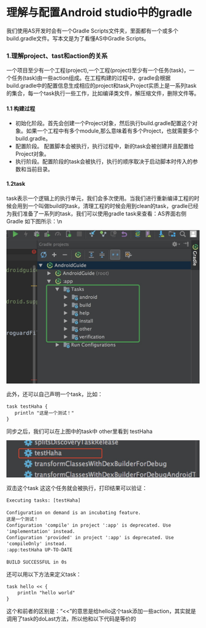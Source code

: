 # 理解与配置Android studio中的gradle
我们使用AS开发时会有一个Gradle Scripts文件夹，里面都有一个或多个build.gradle文件。写本文是为了看懂AS中Gradle Scripts。

### 1.理解project、tast和action的关系
一个项目至少有一个工程(project),一个工程(project)至少有一个任务(task)，一个任务(task)由一些action组成。在工程构建的过程中，gradle会根据build.gradle中的配置信息生成相应的project和task,Project实质上是一系列task的集合，每一个task执行一些工作，比如编译类文件，解压缩文件，删除文件等。
#### 1.1 构建过程
* 初始化阶段。首先会创建一个Project对象，然后执行build.gradle配置这个对象。如果一个工程中有多个module,那么意味着有多个Project，也就需要多个build.gradle。
* 配置阶段。 配置脚本会被执行，执行过程中，新的task会被创建并且配置给Project对象。
* 执行阶段。配置阶段的task会被执行，执行的顺序取决于启动脚本时传入的参数和当前目录。

#### 1.2task
 task表示一个逻辑上的执行单元，我们会多次使用。当我们进行重新编译工程的时候会用到一个叫做build的task，清理工程的时候会用到clean的task，gradle已经为我们准备了一系列的task，我们可以使用gradle task来查看：AS界面右侧 Gradle 如下图所示：\n

 ![]( https://github.com/MrRobotter/AndroidGuide/raw/master/resource/image/gradle_tastk.png )


 此外，还可以自己声明一个task，比如：
 ```
 task testHaha {
    println "这是一个测试！"
}
```
同步之后，我们可以在上图中的task中 other里看到 testHaha 

 ![]( https://github.com/MrRobotter/AndroidGuide/raw/master/resource/image/task_test.jpg )

 双击这个task 这这个任务就会被执行，打印结果可以验证：
 ```
 Executing tasks: [testHaha]

Configuration on demand is an incubating feature.
这是一个测试！
Configuration 'compile' in project ':app' is deprecated. Use 'implementation' instead.
Configuration 'provided' in project ':app' is deprecated. Use 'compileOnly' instead.
:app:testHaha UP-TO-DATE

BUILD SUCCESSFUL in 0s

```
还可以用以下方法来定义task：
```
task hello << {
    println "hello world"
}

```
这个和前者的区别是：“<<”的意思是给hello这个task添加一些action，其实就是调用了task的doLast方法，所以他和以下代码是等价的

